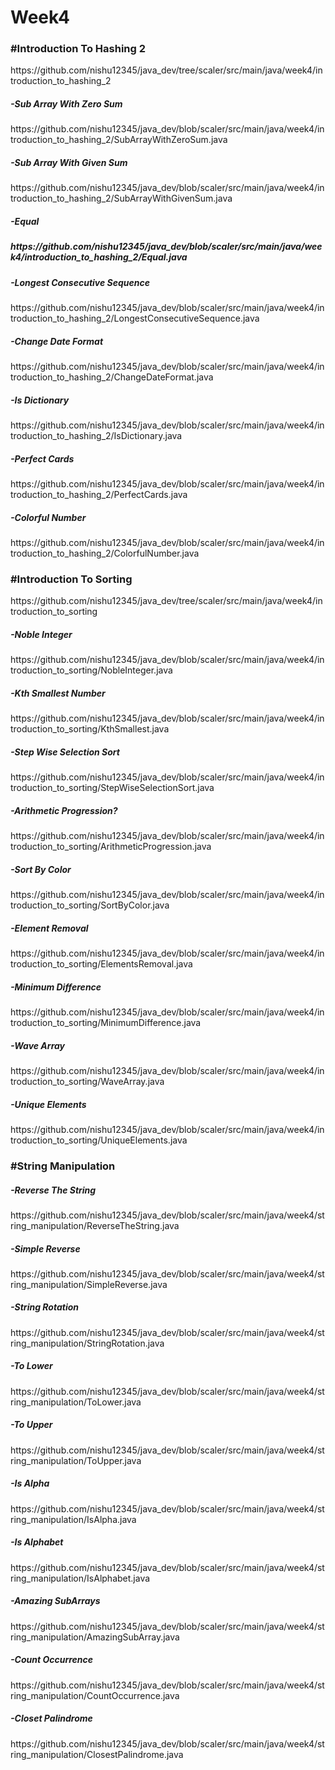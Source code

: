 # Week4

<h3>#Introduction To Hashing 2</h3>
https://github.com/nishu12345/java_dev/tree/scaler/src/main/java/week4/introduction_to_hashing_2

<h5>-Sub Array With Zero Sum</h5>
https://github.com/nishu12345/java_dev/blob/scaler/src/main/java/week4/introduction_to_hashing_2/SubArrayWithZeroSum.java

<h5>-Sub Array With Given Sum</h5>
https://github.com/nishu12345/java_dev/blob/scaler/src/main/java/week4/introduction_to_hashing_2/SubArrayWithGivenSum.java

<h5>-Equal<h5>
https://github.com/nishu12345/java_dev/blob/scaler/src/main/java/week4/introduction_to_hashing_2/Equal.java

<h5>-Longest Consecutive Sequence</h5>
https://github.com/nishu12345/java_dev/blob/scaler/src/main/java/week4/introduction_to_hashing_2/LongestConsecutiveSequence.java

<h5>-Change Date Format</h5>
https://github.com/nishu12345/java_dev/blob/scaler/src/main/java/week4/introduction_to_hashing_2/ChangeDateFormat.java

<h5>-Is Dictionary</h5>
https://github.com/nishu12345/java_dev/blob/scaler/src/main/java/week4/introduction_to_hashing_2/IsDictionary.java

<h5>-Perfect Cards</h5>
https://github.com/nishu12345/java_dev/blob/scaler/src/main/java/week4/introduction_to_hashing_2/PerfectCards.java

<h5>-Colorful Number</h5>
https://github.com/nishu12345/java_dev/blob/scaler/src/main/java/week4/introduction_to_hashing_2/ColorfulNumber.java

<h3>#Introduction To Sorting</h3>
https://github.com/nishu12345/java_dev/tree/scaler/src/main/java/week4/introduction_to_sorting

<h5>-Noble Integer</h5>
https://github.com/nishu12345/java_dev/blob/scaler/src/main/java/week4/introduction_to_sorting/NobleInteger.java

<h5>-Kth Smallest Number</h5>
https://github.com/nishu12345/java_dev/blob/scaler/src/main/java/week4/introduction_to_sorting/KthSmallest.java

<h5>-Step Wise Selection Sort</h5>
https://github.com/nishu12345/java_dev/blob/scaler/src/main/java/week4/introduction_to_sorting/StepWiseSelectionSort.java

<h5>-Arithmetic Progression?</h5>
https://github.com/nishu12345/java_dev/blob/scaler/src/main/java/week4/introduction_to_sorting/ArithmeticProgression.java

<h5>-Sort By Color</h5>
https://github.com/nishu12345/java_dev/blob/scaler/src/main/java/week4/introduction_to_sorting/SortByColor.java

<h5>-Element Removal</h5>
https://github.com/nishu12345/java_dev/blob/scaler/src/main/java/week4/introduction_to_sorting/ElementsRemoval.java

<h5>-Minimum Difference</h5>
https://github.com/nishu12345/java_dev/blob/scaler/src/main/java/week4/introduction_to_sorting/MinimumDifference.java

<h5>-Wave Array</h5>
https://github.com/nishu12345/java_dev/blob/scaler/src/main/java/week4/introduction_to_sorting/WaveArray.java

<h5>-Unique Elements</h5>
https://github.com/nishu12345/java_dev/blob/scaler/src/main/java/week4/introduction_to_sorting/UniqueElements.java

<h3>#String Manipulation</h3>

<h5>-Reverse The String</h5>
https://github.com/nishu12345/java_dev/blob/scaler/src/main/java/week4/string_manipulation/ReverseTheString.java

<h5>-Simple Reverse</h5>
https://github.com/nishu12345/java_dev/blob/scaler/src/main/java/week4/string_manipulation/SimpleReverse.java

<h5>-String Rotation</h5>
https://github.com/nishu12345/java_dev/blob/scaler/src/main/java/week4/string_manipulation/StringRotation.java

<h5>-To Lower</h5>
https://github.com/nishu12345/java_dev/blob/scaler/src/main/java/week4/string_manipulation/ToLower.java

<h5>-To Upper</h5>
https://github.com/nishu12345/java_dev/blob/scaler/src/main/java/week4/string_manipulation/ToUpper.java

<h5>-Is Alpha</h5>
https://github.com/nishu12345/java_dev/blob/scaler/src/main/java/week4/string_manipulation/IsAlpha.java

<h5>-Is Alphabet</h5>
https://github.com/nishu12345/java_dev/blob/scaler/src/main/java/week4/string_manipulation/IsAlphabet.java

<h5>-Amazing SubArrays</h5>
https://github.com/nishu12345/java_dev/blob/scaler/src/main/java/week4/string_manipulation/AmazingSubArray.java

<h5>-Count Occurrence</h5>
https://github.com/nishu12345/java_dev/blob/scaler/src/main/java/week4/string_manipulation/CountOccurrence.java

<h5>-Closet Palindrome</h5>
https://github.com/nishu12345/java_dev/blob/scaler/src/main/java/week4/string_manipulation/ClosestPalindrome.java

